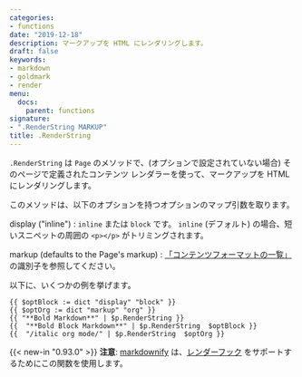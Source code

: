 ```yaml
---
categories:
- functions
date: "2019-12-18"
description: マークアップを HTML にレンダリングします。
draft: false
keywords:
- markdown
- goldmark
- render
menu:
  docs:
    parent: functions
signature:
- ".RenderString MARKUP"
title: .RenderString
---
```


`.RenderString` は `Page` のメソッドで、(オプションで設定されていない場合) そのページで定義されたコンテンツ レンダラーを使って、マークアップを HTML にレンダリングします。

このメソッドは、以下のオプションを持つオプションのマップ引数を取ります。

display ("inline")
: `inline` または `block` です。 `inline` (デフォルト) の場合、短いスニペットの周囲の `<p></p>` がトリミングされます。

markup (defaults to the Page's markup)
: [「コンテンツフォーマットの一覧」](/content-management/formats/#list-of-content-formats) の識別子を参照してください。

以下に、いくつかの例を挙げます。

```go-html-template
{{ $optBlock := dict "display" "block" }}
{{ $optOrg := dict "markup" "org" }}
{{ "**Bold Markdown**" | $p.RenderString }}
{{  "**Bold Block Markdown**" | $p.RenderString  $optBlock }}
{{  "/italic org mode/" | $p.RenderString  $optOrg }}
```

{{< new-in "0.93.0" >}} **注意**: [markdownify](/functions/markdownify/) は、[レンダーフック](/getting-started/configuration-markup/#markdown-render-hooks) をサポートするためにこの関数を使用します。
